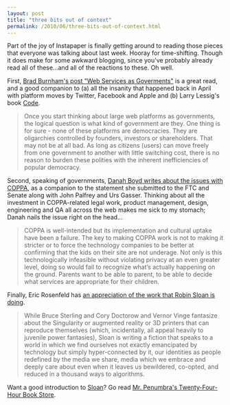```yaml
---
layout: post
title: "three bits out of context"
permalink: /2010/06/three-bits-out-of-context.html
---
```


<p>Part of the joy of Instapaper is finally getting around to reading those pieces that everyone was talking about last week.  Hooray for time-shifting.  Though it does make for some awkward blogging, since you've probably already read all of these...and all of the reactions to these.  Oh well.</p>

<p>First, <a href="http://www.unionsquareventures.com/2010/06/web-services-as-governments.php">Brad Burnham's post "Web Services as Goverments"</a> is a great read, and a good companion to (a) all the insanity that happened back in April with platform moves by Twitter, Facebook and Apple and (b) Larry Lessig's book <a href="http://amzn.to/9945o7">Code</a>.</p>

<blockquote>
  <p>Once you start thinking about large web platforms as governments, the logical question is what kind of government are they. One thing is for sure - none of these platforms are democracies. They are oligarchies controlled by founders, investors or shareholders. That may not be at all bad. As long as citizens (users) can move freely from one government to another with little switching cost, there is no reason to burden these polities with the inherent inefficiencies of popular democracy.</p>
</blockquote>

<p>Second, speaking of governments, <a href="http://www.zephoria.org/thoughts/archives/2010/06/10/how-coppa-fails-parents-educators-youth.html">Danah Boyd writes about the issues with COPPA</a>, as a companion to the statement she submitted to the FTC and Senate along with John Palfrey and Urs Gasser. Thinking about all the investment in COPPA-related legal work, product management, design, engineering and QA all across the web makes me sick to my stomach; Danah nails the issue right on the head...</p>

<blockquote>
  <p>COPPA is well-intended but its implementation and cultural uptake have been a failure. The key to making COPPA work is not to making it stricter or to force the technology companies to be better at confirming that the kids on their site are not underage. Not only is this technologically infeasible without violating privacy at an even greater level, doing so would fail to recognize what’s actually happening on the ground. Parents want to be able to parent, to be able to decide what services are appropriate for their children. </p>
</blockquote>

<p>Finally, Eric Rosenfeld has <a href="http://www.wetasphalt.com/content/why-robin-sloan-future-publishing-and-science-fiction">an appreciation of the work that Robin Sloan is doing</a>.</p>

<blockquote>
  <p>While Bruce Sterling and Cory Doctorow and Vernor Vinge fantasize about the Singularity or augmented reality or 3D printers that can reproduce themselves (which, incidentally, all appeal heavily to juvenile power fantasies), Sloan is writing a fiction that speaks to a world in which we find ourselves not exactly emancipated by technology but simply hyper-connected by it, our identities as people redefined by the media we share, media which we embrace and deeply care about even when it leaves us bewildered, co-opted, and reduced in a thousand ways to algorithms. </p>
</blockquote>

<p>Want a good introduction to <a href="http://robinsloan.com">Sloan</a>?  Go read <a href="http://robinsloan.com/mr-penumbra">Mr. Penumbra's Twenty-Four-Hour Book Store</a>.</p>



